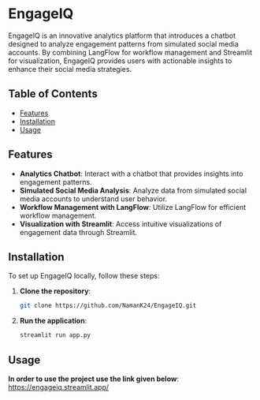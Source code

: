 # EngageIQ

EngageIQ is an innovative analytics platform that introduces a chatbot designed to analyze engagement patterns from simulated social media accounts.
By combining LangFlow for workflow management and Streamlit for visualization, EngageIQ provides users with actionable insights to enhance their social media strategies.

## Table of Contents

- [Features](#features)
- [Installation](#installation)
- [Usage](#usage)

## Features

- **Analytics Chatbot**: Interact with a chatbot that provides insights into engagement patterns.
- **Simulated Social Media Analysis**: Analyze data from simulated social media accounts to understand user behavior.
- **Workflow Management with LangFlow**: Utilize LangFlow for efficient workflow management.
- **Visualization with Streamlit**: Access intuitive visualizations of engagement data through Streamlit.

## Installation

To set up EngageIQ locally, follow these steps:

1. **Clone the repository**:

   ```bash
   git clone https://github.com/NamanK24/EngageIQ.git

2. **Run the application**:

   ```bash
   streamlit run app.py

## Usage

**In order to use the project use the link given below**:
https://engageiq.streamlit.app/
